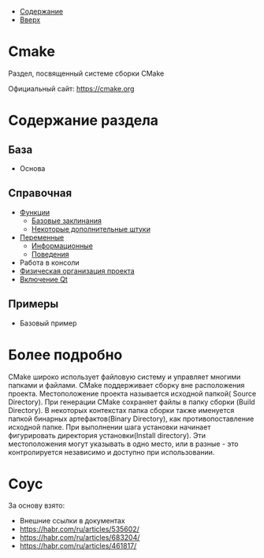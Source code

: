 * [Содержание](../../TableOfContent.md)
* [Вверх](../Readme.md)

# Cmake

Раздел, посвященный системе сборки CMake

Официальный сайт: https://cmake.org

# Содержание раздела

## База

* Основа

## Справочная

* [Функции](Functions/Functions.md)
  * [Базовые заклинания](Functions/Base.md)
  * [Некоторые дополнительные штуки](Functions/Additional.md)
* [Переменные](Variables.md)
  * [Информационные](Variables.md#информационные-переменные)
  * [Поведения](Variables.md#переменные-поведения)
* Работа в консоли
* [Физическая организация проекта](../../ProjectOrganisation/PhysProjOrg/CMake.md)
* [Включение Qt](CmakeQt.md)

## Примеры

* Базовый пример

# Более подробно

CMake широко использует файловую систему и управляет многими папками и файлами. CMake поддерживает сборку вне расположения проекта. Местоположение проекта называется исходной папкой( Source Directory). При генерации CMake сохраняет файлы в папку сборки (Build Directory). В некоторых контекстах папка сборки также именуется папкой бинарных артефактов(Binary Directory), как противопоставление исходной папке. При выполнении шага установки начинает фигурировать директория установки(Install directory). Эти местоположения могут указывать в одно место, или в разные - это контролируется независимо и доступно при использовании.

# Соус

За основу взято:

* Внешние ссылки в документах
* https://habr.com/ru/articles/535602/
* https://habr.com/ru/articles/683204/
* https://habr.com/ru/articles/461817/

